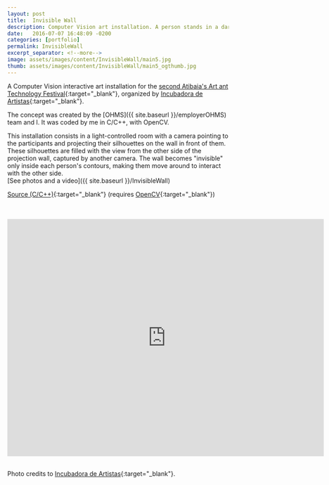 ```yaml
---
layout: post
title:  Invisible Wall
description: Computer Vision art installation. A person stands in a dark room and the wall in front of her becomes invisible.
date:   2016-07-07 16:48:09 -0200
categories: [portfolio]
permalink: InvisibleWall
excerpt_separator: <!--more-->
image: assets/images/content/InvisibleWall/main5.jpg
thumb: assets/images/content/InvisibleWall/main5_ogthumb.jpg
---
```

A Computer Vision interactive art installation for the [second Atibaia's Art ant Technology Festival](http://atibaia.flab.space/){:target="_blank"}, organized by [Incubadora de Artistas](http://www.incubadoradeartistas.com.br/){:target="_blank"}.

The concept was created by the [OHMS]({{ site.baseurl }}/employerOHMS) team and I. It was coded by me in <span class = "skill">C</span>/<span class = "skill">C++</span>, with <span class = "skill">OpenCV</span>.

This installation consists in a light-controlled room with a camera pointing to the participants and projecting their silhouettes on the wall in front of them. These silhouettes are filled with the view from the other side of the projection wall, captured by another camera. The wall becomes "invisible" only inside each person's contours, making them move around to interact with the other side.
<br>[See photos and a video]({{ site.baseurl }}/InvisibleWall)

[Source (C/C++)](https://github.com/anlutfi/invisiblewall){:target="_blank"} (requires [OpenCV](http://opencv.org/){:target="_blank"})
<!--more--><br><br>
<iframe src="https://player.vimeo.com/video/171016171?byline=0" width="720" height="540" frameborder="0" webkitallowfullscreen mozallowfullscreen allowfullscreen></iframe><br><br>

Photo credits to [Incubadora de Artistas](http://www.incubadoradeartistas.com.br/){:target="_blank"}.

<span class="image fit">
    <img src="{{ site.baseurl }}/assets/images/content/InvisibleWall/5.jpg" alt="" />
</span>
<span class="image fit">
    <img src="{{ site.baseurl }}/assets/images/content/InvisibleWall/7.jpg" alt="" />
</span>
<span class="image fit">
    <img src="{{ site.baseurl }}/assets/images/content/InvisibleWall/6.jpg" alt="" />
</span>
<span class="image fit">
    <img src="{{ site.baseurl }}/assets/images/content/InvisibleWall/3.jpg" alt="" />
</span>
<span class="image fit">
    <img src="{{ site.baseurl }}/assets/images/content/InvisibleWall/4.jpg" alt="" />
</span>
<span class="image fit">
    <img src="{{ site.baseurl }}/assets/images/content/InvisibleWall/1.jpg" alt="" />
</span>
<span class="image fit">
    <img src="{{ site.baseurl }}/assets/images/content/InvisibleWall/2.jpg" alt="" />
</span>


